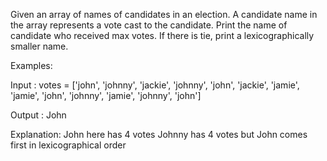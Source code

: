 Given an array of names of candidates in an election. A candidate name in the array represents a vote cast to the candidate.
Print the name of candidate who received max votes. If there is tie, print a lexicographically smaller name.



Examples:

Input : votes = ['john', 'johnny', 'jackie', 'johnny', 'john', 'jackie', 'jamie', 'jamie', 'john', 'johnny', 'jamie', 'johnny', 'john']

Output : John

Explanation:
John here has 4 votes
Johnny has 4 votes
but John comes first in lexicographical order
